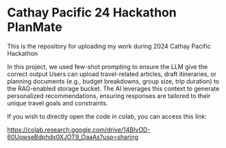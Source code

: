 # Cathay Pacific 24 Hackathon PlanMate
This is the repository for uploading my work during 2024 Cathay Pacific Hackathon

In this project, we used few-shot prompting to ensure the LLM give the correct output
Users can upload travel-related articles, draft itineraries, or planning documents (e.g., budget breakdowns, group size, trip duration) to the RAG-enabled storage bucket. The AI leverages this context to generate personalized recommendations, ensuring responses are tailored to their unique travel goals and constraints.

If you wish to directly open the code in colab, you can access this link: 

https://colab.research.google.com/drive/14BIvOD-60UowseBdphdx0XJOT9_OaaAs?usp=sharing
